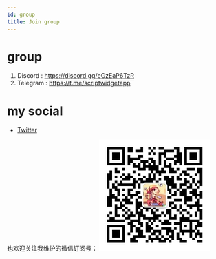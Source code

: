 ```yaml
---
id: group
title: Join group
---
```


# group

1. Discord : https://discord.gg/eGzEaP6TzR
2. Telegram : https://t.me/scriptwidgetapp


# my social

- [Twitter](https://weibo.com/everettjf) 

也欢迎关注我维护的微信订阅号：
![img](../static/img/wechat.jpg)
